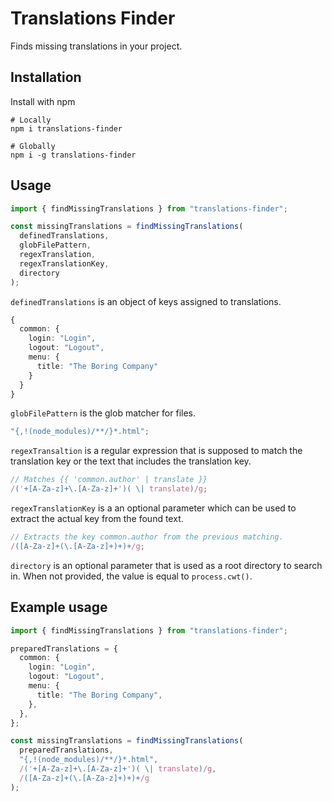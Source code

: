 # Translations Finder

Finds missing translations in your project.

## Installation

Install with npm

```shell script
# Locally
npm i translations-finder

# Globally
npm i -g translations-finder
```

## Usage

```typescript
import { findMissingTranslations } from "translations-finder";

const missingTranslations = findMissingTranslations(
  definedTranslations,
  globFilePattern,
  regexTranslation,
  regexTranslationKey,
  directory
);
```

`definedTranslations` is an object of keys assigned to translations.

```typescript
{
  common: {
    login: "Login",
    logout: "Logout",
    menu: {
      title: "The Boring Company"
    }
  }
}
```

`globFilePattern` is the glob matcher for files.

```typescript
"{,!(node_modules)/**/}*.html";
```

`regexTransaltion` is a regular expression that is supposed to match the translation key or the text that includes the translation key.

```typescript
// Matches {{ 'common.author' | translate }}
/('+[A-Za-z]+\.[A-Za-z]+')( \| translate)/g;
```

`regexTranslationKey` is a an optional parameter which can be used to extract the actual key from the found text.

```js
// Extracts the key common.author from the previous matching.
/([A-Za-z]+(\.[A-Za-z]+)+)+/g;
```

`directory` is an optional parameter that is used as a root directory to search in. When not provided, the value is equal to `process.cwt()`.

## Example usage

```typescript
import { findMissingTranslations } from "translations-finder";

preparedTranslations = {
  common: {
    login: "Login",
    logout: "Logout",
    menu: {
      title: "The Boring Company",
    },
  },
};

const missingTranslations = findMissingTranslations(
  preparedTranslations,
  "{,!(node_modules)/**/}*.html",
  /('+[A-Za-z]+\.[A-Za-z]+')( \| translate)/g,
  /([A-Za-z]+(\.[A-Za-z]+)+)+/g
);
```
